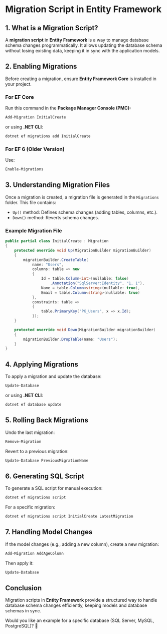 # Migration Script in Entity Framework

## 1. What is a Migration Script?
A **migration script** in **Entity Framework** is a way to manage database schema changes programmatically. It allows updating the database schema without losing existing data, keeping it in sync with the application models.

## 2. Enabling Migrations

Before creating a migration, ensure **Entity Framework Core** is installed in your project.

### **For EF Core**
Run this command in the **Package Manager Console (PMC):**
```sh
Add-Migration InitialCreate
```
or using **.NET CLI**:
```sh
dotnet ef migrations add InitialCreate
```

### **For EF 6 (Older Version)**
Use:
```sh
Enable-Migrations
```

## 3. Understanding Migration Files
Once a migration is created, a migration file is generated in the `Migrations` folder. This file contains:
- `Up()` method: Defines schema changes (adding tables, columns, etc.).
- `Down()` method: Reverts schema changes.

### Example Migration File
```csharp
public partial class InitialCreate : Migration
{
    protected override void Up(MigrationBuilder migrationBuilder)
    {
        migrationBuilder.CreateTable(
            name: "Users",
            columns: table => new
            {
                Id = table.Column<int>(nullable: false)
                    .Annotation("SqlServer:Identity", "1, 1"),
                Name = table.Column<string>(nullable: true),
                Email = table.Column<string>(nullable: true)
            },
            constraints: table =>
            {
                table.PrimaryKey("PK_Users", x => x.Id);
            });
    }

    protected override void Down(MigrationBuilder migrationBuilder)
    {
        migrationBuilder.DropTable(name: "Users");
    }
}
```

## 4. Applying Migrations
To apply a migration and update the database:
```sh
Update-Database
```
or using **.NET CLI**:
```sh
dotnet ef database update
```

## 5. Rolling Back Migrations
Undo the last migration:
```sh
Remove-Migration
```
Revert to a previous migration:
```sh
Update-Database PreviousMigrationName
```

## 6. Generating SQL Script
To generate a SQL script for manual execution:
```sh
dotnet ef migrations script
```
For a specific migration:
```sh
dotnet ef migrations script InitialCreate LatestMigration
```

## 7. Handling Model Changes
If the model changes (e.g., adding a new column), create a new migration:
```sh
Add-Migration AddAgeColumn
```
Then apply it:
```sh
Update-Database
```

## Conclusion
Migration scripts in **Entity Framework** provide a structured way to handle database schema changes efficiently, keeping models and database schemas in sync.

Would you like an example for a specific database (SQL Server, MySQL, PostgreSQL)? 🚀
